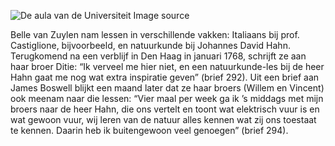 ![De aula van de Universiteit](/assets/data-models/stories/20210000025_bvz_de-aula-van-de-universiteit/featured.jpg)
<utm-source sourceUrl="https://hetutrechtsarchief.nl/beeldmateriaal/detail/ba4692ab-ee67-5856-be4b-1d99c9341969">Image source</utm-source>

Belle van Zuylen nam lessen in verschillende vakken: Italiaans bij prof. Castiglione, bijvoorbeeld, en natuurkunde bij Johannes David Hahn. Terugkomend na een verblijf in Den Haag in januari 1768, schrijft ze aan haar broer Ditie: “Ik verveel me hier niet, en een natuurkunde-les bij de heer Hahn gaat me nog wat extra inspiratie geven” (brief 292). Uit een brief aan James Boswell blijkt een maand later dat ze haar broers (Willem en Vincent) ook meenam naar die lessen: “Vier maal per week ga ik ’s middags met mijn broers naar de heer Hahn, die ons vertelt en toont wat elektrisch vuur is en wat gewoon vuur, wij leren van de natuur alles kennen wat zij ons toestaat te kennen. Daarin heb ik buitengewoon veel genoegen” (brief 294).
